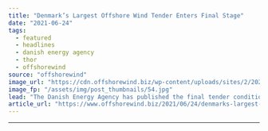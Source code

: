 ```yaml
---
title: "Denmark’s Largest Offshore Wind Tender Enters Final Stage"
date: "2021-06-24"
tags: 
  - featured
  - headlines
  - danish energy agency
  - thor
  - offshorewind
source: "offshorewind"
image_url: "https://cdn.offshorewind.biz/wp-content/uploads/sites/2/2020/09/25155048/Thor_Danish-Energy-Agency.jpg"
image_fp: "/assets/img/post_thumbnails/54.jpg"
lead: "The Danish Energy Agency has published the final tender conditions for Denmark&#8217;s largest offshore"
article_url: "https://www.offshorewind.biz/2021/06/24/denmarks-largest-offshore-wind-tender-enters-final-stage/"
---
```


---
